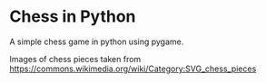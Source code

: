 # Chess in Python

A simple chess game in python using pygame.

Images of chess pieces taken from https://commons.wikimedia.org/wiki/Category:SVG_chess_pieces